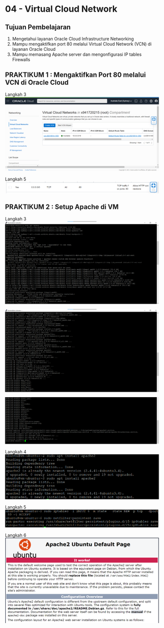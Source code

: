 # 04 - Virtual Cloud Network

## Tujuan Pembelajaran
1. Mengetahui layanan Oracle Cloud Infrastructure Networking
2. Mampu mengaktifkan port 80 melalui Virtual Cloud Network (VCN) di layanan
Oracle Cloud
3. Mampu memasang Apache server dan mengonfigurasi IP tables Firewalls

## PRAKTIKUM 1 : Mengaktifkan Port 80 melalui VCN di Oracle Cloud
Langkah 3
![Langkah 3](img/3.png)

Langkah 5
![Langkah 5](img/5.png)
 
## PRAKTIKUM 2 : Setup Apache di VM
Langkah 3
![Langkah 3](img/321.png)

![Langkah 3](img/322.png)

![Langkah 3](img/323.png)

Langkah 4
![Langkah 4](img/42.png)

Langkah 5
![Langkah 5](img/52.png)

Langkah 6
![Langkah 6](img/62.png)
